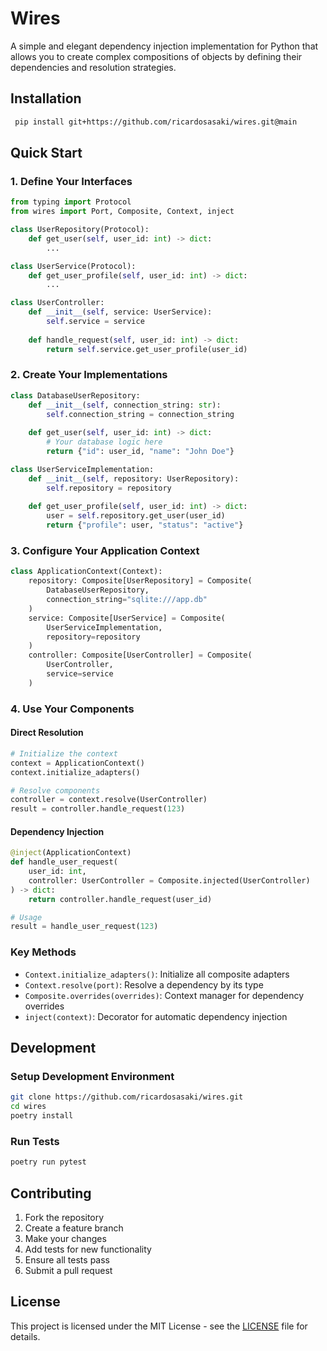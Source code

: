 # Wires

A simple and elegant dependency injection implementation for Python that allows you to create complex compositions of objects by defining their dependencies and resolution strategies.

## Installation

```bash
 pip install git+https://github.com/ricardosasaki/wires.git@main
```

## Quick Start

### 1. Define Your Interfaces

```python
from typing import Protocol
from wires import Port, Composite, Context, inject

class UserRepository(Protocol):
    def get_user(self, user_id: int) -> dict:
        ...

class UserService(Protocol):
    def get_user_profile(self, user_id: int) -> dict:
        ...

class UserController:
    def __init__(self, service: UserService):
        self.service = service
    
    def handle_request(self, user_id: int) -> dict:
        return self.service.get_user_profile(user_id)
```

### 2. Create Your Implementations

```python
class DatabaseUserRepository:
    def __init__(self, connection_string: str):
        self.connection_string = connection_string
    
    def get_user(self, user_id: int) -> dict:
        # Your database logic here
        return {"id": user_id, "name": "John Doe"}

class UserServiceImplementation:
    def __init__(self, repository: UserRepository):
        self.repository = repository
    
    def get_user_profile(self, user_id: int) -> dict:
        user = self.repository.get_user(user_id)
        return {"profile": user, "status": "active"}
```

### 3. Configure Your Application Context

```python
class ApplicationContext(Context):
    repository: Composite[UserRepository] = Composite(
        DatabaseUserRepository,
        connection_string="sqlite:///app.db"
    )
    service: Composite[UserService] = Composite(
        UserServiceImplementation,
        repository=repository
    )
    controller: Composite[UserController] = Composite(
        UserController,
        service=service
    )
```

### 4. Use Your Components

#### Direct Resolution

```python
# Initialize the context
context = ApplicationContext()
context.initialize_adapters()

# Resolve components
controller = context.resolve(UserController)
result = controller.handle_request(123)
```

#### Dependency Injection

```python
@inject(ApplicationContext)
def handle_user_request(
    user_id: int,
    controller: UserController = Composite.injected(UserController)
) -> dict:
    return controller.handle_request(user_id)

# Usage
result = handle_user_request(123)
```


### Key Methods

- `Context.initialize_adapters()`: Initialize all composite adapters
- `Context.resolve(port)`: Resolve a dependency by its type
- `Composite.overrides(overrides)`: Context manager for dependency overrides
- `inject(context)`: Decorator for automatic dependency injection

## Development

### Setup Development Environment

```bash
git clone https://github.com/ricardosasaki/wires.git
cd wires
poetry install
```

### Run Tests

```bash
poetry run pytest
```

## Contributing

1. Fork the repository
2. Create a feature branch
3. Make your changes
4. Add tests for new functionality
5. Ensure all tests pass
6. Submit a pull request

## License

This project is licensed under the MIT License - see the [LICENSE](LICENSE) file for details.
